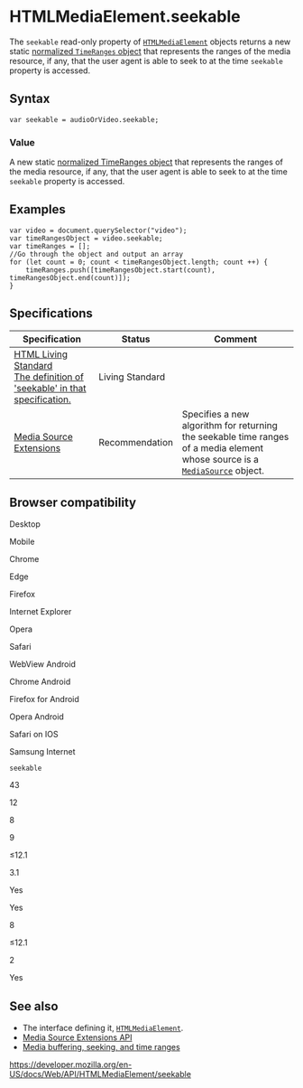 HTMLMediaElement.seekable
=========================

The `seekable` read-only property of [`HTMLMediaElement`](../htmlmediaelement) objects returns a new static [normalized `TimeRanges` object](../timeranges#normalized_timeranges_objects) that represents the ranges of the media resource, if any, that the user agent is able to seek to at the time `seekable` property is accessed.

Syntax
------

    var seekable = audioOrVideo.seekable;

### Value

A new static [normalized TimeRanges object](../timeranges#normalized_timeranges_objects) that represents the ranges of the media resource, if any, that the user agent is able to seek to at the time `seekable` property is accessed.

Examples
--------

    var video = document.querySelector("video");
    var timeRangesObject = video.seekable;
    var timeRanges = [];
    //Go through the object and output an array
    for (let count = 0; count < timeRangesObject.length; count ++) {
        timeRanges.push([timeRangesObject.start(count), timeRangesObject.end(count)]);
    }

Specifications
--------------

<table><thead><tr class="header"><th>Specification</th><th>Status</th><th>Comment</th></tr></thead><tbody><tr class="odd"><td><a href="https://html.spec.whatwg.org/multipage/the-video-element.html#dom-media-seekable">HTML Living Standard<br />
<span class="small">The definition of 'seekable' in that specification.</span></a></td><td><span class="spec-living">Living Standard</span></td><td></td></tr><tr class="even"><td><a href="https://w3c.github.io/media-source/#htmlmediaelement-extensions">Media Source Extensions</a></td><td><span class="spec-rec">Recommendation</span></td><td>Specifies a new algorithm for returning the seekable time ranges of a media element whose source is a <a href="../mediasource"><code>MediaSource</code></a> object.</td></tr></tbody></table>

Browser compatibility
---------------------

Desktop

Mobile

Chrome

Edge

Firefox

Internet Explorer

Opera

Safari

WebView Android

Chrome Android

Firefox for Android

Opera Android

Safari on IOS

Samsung Internet

`seekable`

43

12

8

9

≤12.1

3.1

Yes

Yes

8

≤12.1

2

Yes

See also
--------

-   The interface defining it, [`HTMLMediaElement`](../htmlmediaelement).
-   [Media Source Extensions API](../media_source_extensions_api)
-   [Media buffering, seeking, and time ranges](https://developer.mozilla.org/en-US/docs/Web/Guide/Audio_and_video_delivery/buffering_seeking_time_ranges)

<a href="https://developer.mozilla.org/en-US/docs/Web/API/HTMLMediaElement/seekable" class="_attribution-link">https://developer.mozilla.org/en-US/docs/Web/API/HTMLMediaElement/seekable</a>
